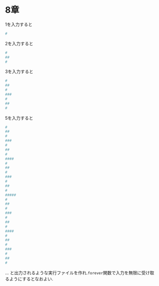 # 8章
1を入力すると
```sh
#
```
2を入力すると
```sh
#
##
#
```
3を入力すると
```sh
#
##
#
###
#
##
#
```
5を入力すると
```sh
#
##
#
###
#
##
#
####
#
##
#
###
#
##
#
#####
#
##
#
###
#
##
#
####
#
##
#
###
#
##
#
```
...
と出力されるような実行ファイルを作れ.`forever`関数で入力を無限に受け取るようにするとなおよい.
